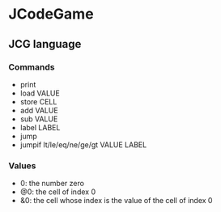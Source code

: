 # JCodeGame

## JCG language

### Commands

- print
- load VALUE
- store CELL
- add VALUE
- sub VALUE
- label LABEL
- jump
- jumpif lt/le/eq/ne/ge/gt VALUE LABEL

### Values

- 0: the number zero
- @0: the cell of index 0
- &0: the cell whose index is the value of the cell of index 0
